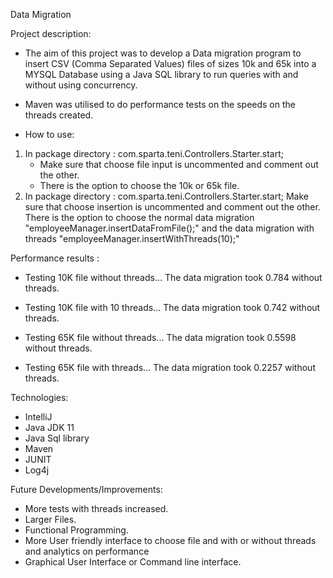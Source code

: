 
Data Migration

Project description:
- The aim of this project was to develop a Data migration program to insert CSV (Comma Separated Values) files of sizes 10k and 65k into a MYSQL Database using a Java SQL library to run queries with and without using concurrency.
- Maven was utilised to do performance tests on the speeds on the threads created.

- How to use:
1. In package directory : com.sparta.teni.Controllers.Starter.start; 
   - Make sure that choose file input is uncommented and comment out the other.
   - There is the option to choose the 10k or 65k file.
2. In package directory : com.sparta.teni.Controllers.Starter.start;
   Make sure that choose insertion is uncommented and comment out the other. 
   There is the option to choose the normal data migration "employeeManager.insertDataFromFile();" and the data migration with threads "employeeManager.insertWithThreads(10);"

Performance results :
- Testing 10K file without threads...
The data migration took 0.784 without threads.

- Testing 10K file with 10 threads...
The data migration took 0.742 without threads.

- Testing 65K file without threads...
The data migration took 0.5598 without threads.

- Testing 65K file with threads...
The data migration took 0.2257 without threads.

Technologies:
- IntelliJ
- Java JDK 11
- Java Sql library
- Maven
- JUNIT
- Log4j

Future Developments/Improvements:
- More tests with threads increased.
- Larger Files.
- Functional Programming.
- More User friendly interface to choose file and with or without threads and analytics on performance
- Graphical User Interface or Command line interface.


